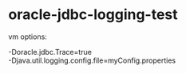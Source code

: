# oracle-jdbc-logging-test


vm options:   

-Doracle.jdbc.Trace=true   
-Djava.util.logging.config.file=myConfig.properties  
